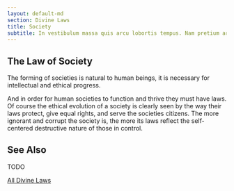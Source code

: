 ```yaml
---
layout: default-md
section: Divine Laws
title: Society
subtitle: In vestibulum massa quis arcu lobortis tempus. Nam pretium arcu in odio vulputate luctus.
---
```


## The Law of Society

The forming of societies is natural to human beings, it is necessary for intellectual and ethical progress.

And in order for human societies to function and thrive they must have laws. Of course the ethical evolution of a society is clearly seen by the way their laws protect, give equal rights, and serve the societies citizens. The more ignorant and corrupt the society is, the more its laws reflect the self-centered destructive nature of those in control. 

## See Also
TODO


<a href="/divine-laws" class="button">All Divine Laws</a>
